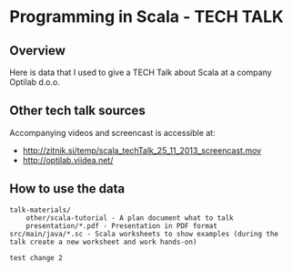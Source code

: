Programming in Scala - TECH TALK
==============


Overview
--------------

Here is data that I used to give a TECH Talk about Scala at a company Optilab d.o.o.

Other tech talk sources
--------------

Accompanying videos and screencast is accessible at:
- http://zitnik.si/temp/scala_techTalk_25_11_2013_screencast.mov
- http://optilab.viidea.net/

How to use the data
--------------

    talk-materials/
        other/scala-tutorial - A plan document what to talk
        presentation/*.pdf - Presentation in PDF format
    src/main/java/*.sc - Scala worksheets to show examples (during the talk create a new worksheet and work hands-on)

    test change 2